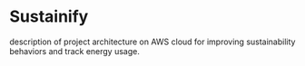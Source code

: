# Sustainify
description of project architecture on AWS cloud for improving sustainability behaviors and track energy usage.
